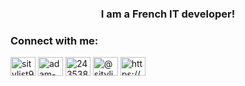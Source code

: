 <h3 align="center">I am a French IT developer!</h3>

<h3 align="left">Connect with me:</h3>
<p align="left">
<a href="https://codepen.io/sitylist94" target="blank"><img align="center" src="https://raw.githubusercontent.com/rahuldkjain/github-profile-readme-generator/master/src/images/icons/Social/codepen.svg" alt="sitylist94" height="30" width="40" /></a>
<a href="https://linkedin.com/in/adam-bara" target="blank"><img align="center" src="https://raw.githubusercontent.com/rahuldkjain/github-profile-readme-generator/master/src/images/icons/Social/linked-in-alt.svg" alt="adam-bara" height="30" width="40" /></a>
<a href="https://stackoverflow.com/users/24353859/sitylist94" target="blank"><img align="center" src="https://raw.githubusercontent.com/rahuldkjain/github-profile-readme-generator/master/src/images/icons/Social/stack-overflow.svg" alt="24353859/sitylist94" height="30" width="40" /></a>
<a href="https://www.youtube.com/c/@sitylist94" target="blank"><img align="center" src="https://raw.githubusercontent.com/rahuldkjain/github-profile-readme-generator/master/src/images/icons/Social/youtube.svg" alt="@sitylist94" height="30" width="40" /></a>
<a href="https://discord.gg/https://discord.gg/eMyk5k7HcM" target="blank"><img align="center" src="https://raw.githubusercontent.com/rahuldkjain/github-profile-readme-generator/master/src/images/icons/Social/discord.svg" alt="https://discord.gg/eMyk5k7HcM" height="30" width="40" /></a>
</p>
